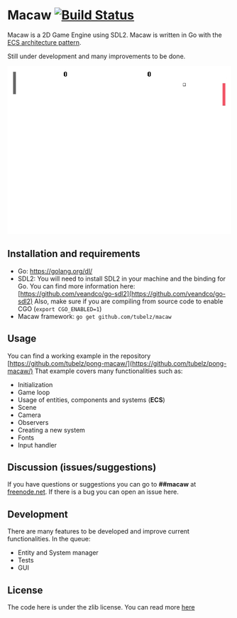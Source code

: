 # Macaw [![Build Status](https://travis-ci.org/tubelz/macaw.svg?branch=master)](https://travis-ci.org/tubelz/macaw.svg?branch=master)

Macaw is a 2D Game Engine using SDL2.
Macaw is written in Go with the [ECS architecture pattern](https://en.wikipedia.org/wiki/Entity%E2%80%93component%E2%80%93system).

Still under development and many improvements to be done.


![Demo](https://github.com/tubelz/pong-macaw/blob/master/pong.gif)

## Installation and requirements

* Go: https://golang.org/dl/
* SDL2:
	You will need to install SDL2 in your machine and the binding for Go.
	You can find more information here: [https://github.com/veandco/go-sdl2](https://github.com/veandco/go-sdl2)
	Also, make sure if you are compiling from source code to enable CGO (`export CGO_ENABLED=1`)
* Macaw framework: `go get github.com/tubelz/macaw`

## Usage

You can find a working example in the repository [https://github.com/tubelz/pong-macaw/](https://github.com/tubelz/pong-macaw/)
That example covers many functionalities such as:

* Initialization
* Game loop
* Usage of entities, components and systems (**ECS**)
* Scene
* Camera
* Observers
* Creating a new system
* Fonts
* Input handler

## Discussion (issues/suggestions)
If you have questions or suggestions you can go to **##macaw** at [freenode.net](https://freenode.net).
If there is a bug you can open an issue here.

## Development
There are many features to be developed and improve current functionalities. In the queue:

* Entity and System manager
* Tests
* GUI

## License
The code here is under the zlib license. You can read more [here](https://github.com/tubelz/macaw/LICENSE.txt)

